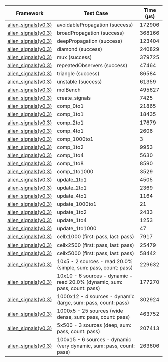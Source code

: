 | Framework | Test Case | Time (μs) |
| --- | --- | --- |
| [alien_signals(v0.3)](https://github.com/medz/alien-signals-dart) | avoidablePropagation (success) | 172906 |
| [alien_signals(v0.3)](https://github.com/medz/alien-signals-dart) | broadPropagation (success) | 368166 |
| [alien_signals(v0.3)](https://github.com/medz/alien-signals-dart) | deepPropagation (success) | 123404 |
| [alien_signals(v0.3)](https://github.com/medz/alien-signals-dart) | diamond (success) | 240829 |
| [alien_signals(v0.3)](https://github.com/medz/alien-signals-dart) | mux (success) | 379725 |
| [alien_signals(v0.3)](https://github.com/medz/alien-signals-dart) | repeatedObservers (success) | 47464 |
| [alien_signals(v0.3)](https://github.com/medz/alien-signals-dart) | triangle (success) | 86584 |
| [alien_signals(v0.3)](https://github.com/medz/alien-signals-dart) | unstable (success) | 61359 |
| [alien_signals(v0.3)](https://github.com/medz/alien-signals-dart) | molBench | 495627 |
| [alien_signals(v0.3)](https://github.com/medz/alien-signals-dart) | create_signals | 7425 |
| [alien_signals(v0.3)](https://github.com/medz/alien-signals-dart) | comp_0to1 | 21865 |
| [alien_signals(v0.3)](https://github.com/medz/alien-signals-dart) | comp_1to1 | 18435 |
| [alien_signals(v0.3)](https://github.com/medz/alien-signals-dart) | comp_2to1 | 17679 |
| [alien_signals(v0.3)](https://github.com/medz/alien-signals-dart) | comp_4to1 | 2606 |
| [alien_signals(v0.3)](https://github.com/medz/alien-signals-dart) | comp_1000to1 | 3 |
| [alien_signals(v0.3)](https://github.com/medz/alien-signals-dart) | comp_1to2 | 9953 |
| [alien_signals(v0.3)](https://github.com/medz/alien-signals-dart) | comp_1to4 | 5630 |
| [alien_signals(v0.3)](https://github.com/medz/alien-signals-dart) | comp_1to8 | 8590 |
| [alien_signals(v0.3)](https://github.com/medz/alien-signals-dart) | comp_1to1000 | 3529 |
| [alien_signals(v0.3)](https://github.com/medz/alien-signals-dart) | update_1to1 | 4505 |
| [alien_signals(v0.3)](https://github.com/medz/alien-signals-dart) | update_2to1 | 2369 |
| [alien_signals(v0.3)](https://github.com/medz/alien-signals-dart) | update_4to1 | 1164 |
| [alien_signals(v0.3)](https://github.com/medz/alien-signals-dart) | update_1000to1 | 21 |
| [alien_signals(v0.3)](https://github.com/medz/alien-signals-dart) | update_1to2 | 2433 |
| [alien_signals(v0.3)](https://github.com/medz/alien-signals-dart) | update_1to4 | 1253 |
| [alien_signals(v0.3)](https://github.com/medz/alien-signals-dart) | update_1to1000 | 47 |
| [alien_signals(v0.3)](https://github.com/medz/alien-signals-dart) | cellx1000 (first: pass, last: pass) | 7917 |
| [alien_signals(v0.3)](https://github.com/medz/alien-signals-dart) | cellx2500 (first: pass, last: pass) | 25479 |
| [alien_signals(v0.3)](https://github.com/medz/alien-signals-dart) | cellx5000 (first: pass, last: pass) | 58442 |
| [alien_signals(v0.3)](https://github.com/medz/alien-signals-dart) | 10x5 - 2 sources - read 20.0% (simple, sum: pass, count: pass) | 229632 |
| [alien_signals(v0.3)](https://github.com/medz/alien-signals-dart) | 10x10 - 6 sources - dynamic - read 20.0% (dynamic, sum: pass, count: pass) | 177270 |
| [alien_signals(v0.3)](https://github.com/medz/alien-signals-dart) | 1000x12 - 4 sources - dynamic (large, sum: pass, count: pass) | 302924 |
| [alien_signals(v0.3)](https://github.com/medz/alien-signals-dart) | 1000x5 - 25 sources (wide dense, sum: pass, count: pass) | 463752 |
| [alien_signals(v0.3)](https://github.com/medz/alien-signals-dart) | 5x500 - 3 sources (deep, sum: pass, count: pass) | 207413 |
| [alien_signals(v0.3)](https://github.com/medz/alien-signals-dart) | 100x15 - 6 sources - dynamic (very dynamic, sum: pass, count: pass) | 263606 |
